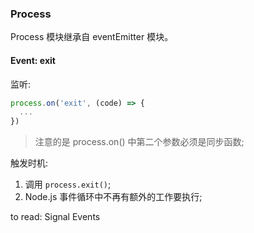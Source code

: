 <!--
abbrlink: otv24kqd
-->

### Process

Process 模块继承自 eventEmitter 模块。

#### Event: exit

监听:

```js
process.on('exit', (code) => {
  ...
})
```

> 注意的是 process.on() 中第二个参数必须是同步函数;

触发时机:

1. 调用 `process.exit()`;
2. Node.js 事件循环中不再有额外的工作要执行;


to read: Signal Events